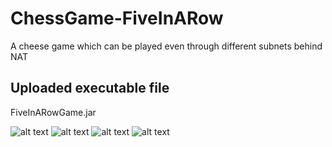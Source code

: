 # ChessGame-FiveInARow
A cheese game which can be played even through different subnets behind NAT
## Uploaded executable file
FiveInARowGame.jar

![alt text](https://github.com/zsbenq/ChessGame-FiveInARow/blob/master/pic1.PNG?raw=true)
![alt text](https://github.com/zsbenq/ChessGame-FiveInARow/blob/master/pic2.PNG?raw=true)
![alt text](https://github.com/zsbenq/ChessGame-FiveInARow/blob/master/pic3.PNG?raw=true)
![alt text](https://github.com/zsbenq/ChessGame-FiveInARow/blob/master/pic4.PNG?raw=true)
